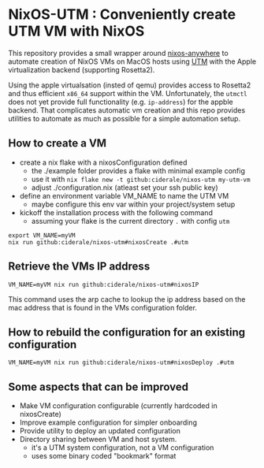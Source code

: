 # NixOS-UTM : Conveniently create UTM VM with NixOS

This repository provides a small wrapper around [nixos-anywhere](https://github.com/nix-community/nixos-anywhere)
to automate creation of NixOS VMs on MacOS hosts using [UTM](https://mac.getutm.app)
with the Apple virtualization backend (supporting Rosetta2).

Using the apple virtualsation (insted of qemu) provides access to Rosetta2 and
thus efficient `x86_64` support within the VM. Unfortunately, the `utmctl` does
not yet provide full functionality (e.g. `ip-address`) for the appble backend.
That complicates automatic vm creation and this repo provides utilities to
automate as much as possible for a simple automation setup.

## How to create a VM

- create a nix flake with a nixosConfiguration defined
	- the ./example folder provides a flake with minimal example config
	- use it with `nix flake new -t github:ciderale/nixos-utm my-utm-vm`
	- adjust ./configuration.nix (atleast set your ssh public key)
- define an environment variable VM_NAME to name the UTM VM
	- maybe configure this env var within your project/system setup
- kickoff the installation process with the following command
	- assuming your flake is the current directory `.` with config `utm`

```
export VM_NAME=myVM
nix run github:ciderale/nixos-utm#nixosCreate .#utm
```

## Retrieve the VMs IP address

```
VM_NAME=myVM nix run github:ciderale/nixos-utm#nixosIP
```

This command uses the arp cache to lookup the ip address based on the mac
address that is found in the VMs configuration folder.

## How to rebuild the configuration for an existing configuration

```
VM_NAME=myVM nix run github:ciderale/nixos-utm#nixosDeploy .#utm
```

## Some aspects that can be improved

- Make VM configuration configurable (currently hardcoded in nixosCreate)
- Improve example configuration for simpler onboarding
- Provide utility to deploy an updated configuration
- Directory sharing between VM and host system.
	- it's a UTM system configuration, not a VM configuration
	- uses some binary coded "bookmark" format

